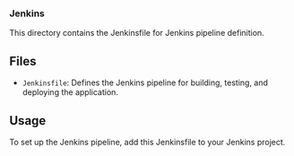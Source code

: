 
### Jenkins

This directory contains the Jenkinsfile for Jenkins pipeline definition.

## Files

- `Jenkinsfile`: Defines the Jenkins pipeline for building, testing, and deploying the application.

## Usage

To set up the Jenkins pipeline, add this Jenkinsfile to your Jenkins project.

